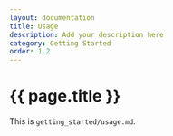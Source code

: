 ```yaml
---
layout: documentation
title: Usage
description: Add your description here
category: Getting Started
order: 1.2
---
```


# {{ page.title }}

This is `getting_started/usage.md`.
